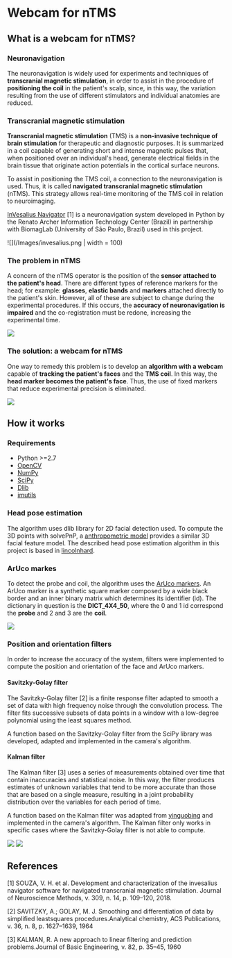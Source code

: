 # Webcam for nTMS

## What is a webcam for nTMS?
### Neuronavigation
The neuronavigation is widely used for experiments and techniques of **transcranial magnetic stimulation**, in order to assist in the procedure of **positioning the coil** in the patient's scalp, since, in this way, the variation resulting from the use of different stimulators and individual anatomies are reduced.

### Transcranial magnetic stimulation
**Transcranial magnetic stimulation** (TMS) is a **non-invasive technique of brain stimulation** for therapeutic and diagnostic purposes. It is summarized in a coil capable of generating short and intense magnetic pulses that, when positioned over an individual's head, generate electrical fields in the brain tissue that originate action potentials in the cortical surface neurons.

To assist in positioning the TMS coil, a connection to the neuronavigation is used. Thus, it is called **navigated transcranial magnetic stimulation** (nTMS). This strategy allows real-time monitoring of the TMS coil in relation to neuroimaging.

[InVesalius Navigator](https://github.com/invesalius/invesalius3) [1] is a neuronavigation system developed in Python by the Renato Archer Information Technology Center (Brazil) in partnership with BiomagLab (University of São Paulo, Brazil) used in this project.

![](/Images/invesalius.png | width = 100)

### The problem in nTMS
A concern of the nTMS operator is the position of the **sensor attached to the patient's head**. There are different types of reference markers for the head; for example: **glasses**, **elastic bands** and **markers** attached directly to the patient's skin. However, all of these are subject to change during the experimental procedures. If this occurs, the **accuracy of neuronavigation is impaired** and the co-registration must be redone, increasing the experimental time.

![](/Images/marker.png)

### The solution: a webcam for nTMS
One way to remedy this problem is to develop an **algorithm with a webcam** capable of **tracking the patient's faces** and the **TMS coil**. In this way, the **head marker becomes the patient's face**. Thus, the use of fixed markers that reduce experimental precision is eliminated.

![](/Images/webcam_tms.png)

## How it works
### Requirements
- Python >=2.7
- [OpenCV](https://opencv.org/)
- [NumPy](https://numpy.org/)
- [SciPy](https://www.scipy.org/)
- [Dlib](http://dlib.net/)
- [imutils](https://github.com/jrosebr1/imutils)

### Head pose estimation
The algorithm uses dlib library for 2D facial detection used. To compute the 3D points with solvePnP, a [anthropometric model](http://aifi.isr.uc.pt/Downloads/OpenGL/glAnthropometric3DModel.cpp) provides a similar 3D facial feature model. The described head pose estimation algorithm in this project is based in [lincolnhard](https://github.com/lincolnhard/head-pose-estimation).

### ArUco markes
To detect the probe and coil, the algorithm uses the [ArUco markers](https://docs.opencv.org/trunk/d5/dae/tutorial_aruco_detection.html). An ArUco marker is a synthetic square marker composed by a wide black border and an inner binary matrix which determines its identifier (id). The dictionary in question is the **DICT_4X4_50**, where the 0 and 1 id correspond the **probe** and 2 and 3 are the **coil**.

![](/Images/coil_and_probe.png)

### Position and orientation filters
In order to increase the accuracy of the system, filters were implemented to compute the position and orientation of the face and ArUco markers.

#### Savitzky-Golay filter
The Savitzky-Golay filter [2] is a finite response filter adapted to smooth a set of data with high frequency noise through the convolution process. The filter fits successive subsets of data points in a window with a low-degree polynomial using the least squares method.

A function based on the Savitzky-Golay filter from the SciPy library was developed, adapted and implemented in the camera's algorithm.

#### Kalman filter
The Kalman filter [3] uses a series of measurements obtained over time that contain inaccuracies and statistical noise. In this way, the filter produces estimates of unknown variables that tend to be more accurate than those that are based on a single measure, resulting in a joint probability distribution over the variables for each period of time.

A function based on the Kalman filter was adapted from [yinguobing](https://github.com/yinguobing/head-pose-estimation/blob/2da5bf229fcf96d5f4fb075a345bd72ff990894f/stabilizer.py) and implemented in the camera's algorithm. The Kalman filter only works in specific cases where the Savitzky-Golay filter is not able to compute. 

![](/Images/gif_head_pose_estimation.gif)
![](/Images/gif_hpe_savitzky-golay.gif)

## References
[1] SOUZA, V. H. et al. Development and characterization of the invesalius navigator software for navigated transcranial magnetic stimulation. Journal of Neuroscience Methods, v. 309, n. 14, p. 109–120, 2018.

[2] SAVITZKY, A.; GOLAY, M. J. Smoothing and differentiation of data by simplified leastsquares procedures.Analytical chemistry, ACS Publications, v. 36, n. 8, p. 1627–1639, 1964

[3] KALMAN, R. A new approach to linear filtering and prediction problems.Journal of Basic Engineering, v. 82, p. 35–45, 1960

